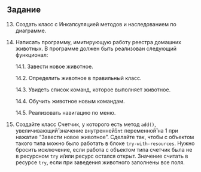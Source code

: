 ## Задание

13. Создать класс с Инкапсуляцией методов и наследованием по диаграмме.

14. Написать программу, имитирующую работу реестра домашних животных. В программе должен быть реализован следующий функционал:

     14.1. Завести новое животное.

     14.2. Определить животное в правильный класс.

     14.3. Увидеть список команд, которое выполняет животное.

     14.4. Обучить животное новым командам.

     14.5. Реализовать навигацию по меню.

15. Создайте класс Счетчик, у которого есть метод `add()`, увеличивающий̆ значение внутренней̆`int` переменной̆ на 1 при нажатие “Завести новое животное”. 
Сделайте так, чтобы с объектом такого типа можно было работать в блоке `try-with-resources`. Нужно бросить исключение, если работа с объектом
типа счетчик была не в ресурсном `try` и/или ресурс остался открыт. Значение считать в ресурсе `try`, если при заведения животного заполнены все поля.
